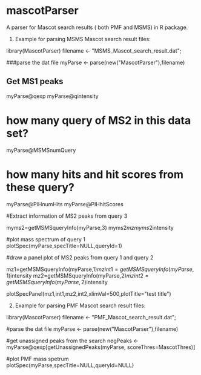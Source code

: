 mascotParser
============

A parser for Mascot search results ( both PMF and MSMS) in R package.


1. Example for parsing MSMS Mascot search result files:

library(MascotParser)
filename <- "MSMS_Mascot_search_result.dat";

###parse the dat file
myParse <- parse(new("MascotParser"),filename)

## Get MS1 peaks
myParse@qexp
myParse@qintensity

# how many query of MS2 in this data set?
myParse@MSMSnumQuery

# how many hits and hit scores from these query?
myParse@PIHnumHits
myParse@PIHhitScores

#Extract information of MS2 peaks from query 3

myms2=getMSMSqueryInfo(myParse,3)
myms2$mz
myms2$intensity

#plot mass spectrum of query 1
plotSpec(myParse,specTitle=NULL,queryId=1)

#draw a panel plot of MS2 peaks from query 1 and query 2

mz1=getMSMSqueryInfo(myParse,1)$mz
int1=getMSMSqueryInfo(myParse,1)$intensity
mz2=getMSMSqueryInfo(myParse,2)$mz
int2=getMSMSqueryInfo(myParse,2)$intensity

plotSpecPanel(mz1,int1,mz2,int2,xlimVal=500,plotTitle="test title")


2. Example for parsing PMF Mascot search result files:

library(MascotParser)
filename <- "PMF_Mascot_search_result.dat";

#parse the dat file
myParse <- parse(new("MascotParser"),filename)

#get unassigned peaks from the search
negPeaks <- myParse@qexp[getUnassignedPeaks(myParse, scoreThres=MascotThres)]

#plot PMF mass spetrum
plotSpec(myParse,specTitle=NULL,queryId=NULL)



